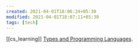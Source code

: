 ```yaml
---
created: 2021-04-01T18:06:24+05:30
modified: 2021-04-01T18:07:11+05:30
tags: [tech]
---
```

[[cs_learning]]
 [Types and Programming Languages](https://www.cis.upenn.edu/~bcpierce/tapl/). 
